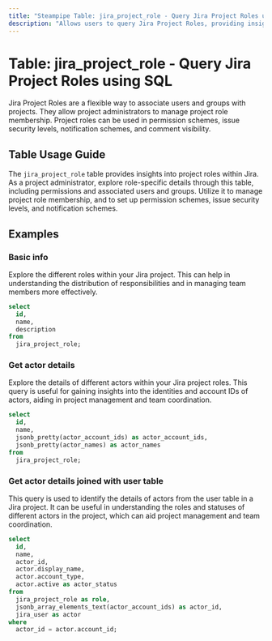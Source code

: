 ```yaml
---
title: "Steampipe Table: jira_project_role - Query Jira Project Roles using SQL"
description: "Allows users to query Jira Project Roles, providing insights into role details, permissions, and associated users and groups."
---
```


# Table: jira_project_role - Query Jira Project Roles using SQL

Jira Project Roles are a flexible way to associate users and groups with projects. They allow project administrators to manage project role membership. Project roles can be used in permission schemes, issue security levels, notification schemes, and comment visibility.

## Table Usage Guide

The `jira_project_role` table provides insights into project roles within Jira. As a project administrator, explore role-specific details through this table, including permissions and associated users and groups. Utilize it to manage project role membership, and to set up permission schemes, issue security levels, and notification schemes.

## Examples

### Basic info
Explore the different roles within your Jira project. This can help in understanding the distribution of responsibilities and in managing team members more effectively.

```sql
select
  id,
  name,
  description
from
  jira_project_role;
```

### Get actor details
Explore the details of different actors within your Jira project roles. This query is useful for gaining insights into the identities and account IDs of actors, aiding in project management and team coordination.

```sql
select
  id,
  name,
  jsonb_pretty(actor_account_ids) as actor_account_ids,
  jsonb_pretty(actor_names) as actor_names
from
  jira_project_role;
```

### Get actor details joined with user table
This query is used to identify the details of actors from the user table in a Jira project. It can be useful in understanding the roles and statuses of different actors in the project, which can aid project management and team coordination.

```sql
select
  id,
  name,
  actor_id,
  actor.display_name,
  actor.account_type,
  actor.active as actor_status
from
  jira_project_role as role,
  jsonb_array_elements_text(actor_account_ids) as actor_id,
  jira_user as actor
where
  actor_id = actor.account_id;
```